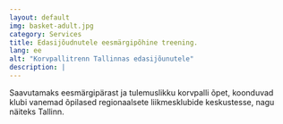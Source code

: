 ```yaml
---
layout: default
img: basket-adult.jpg
category: Services
title: Edasijõudnutele eesmärgipõhine treening.
lang: ee
alt: "Korvpallitrenn Tallinnas edasijõunutele"
description: |
---
```

Saavutamaks eesmärgipärast ja tulemuslikku korvpalli õpet, koonduvad klubi vanemad õpilased regionaalsete liikmesklubide keskustesse, nagu näiteks Tallinn. 